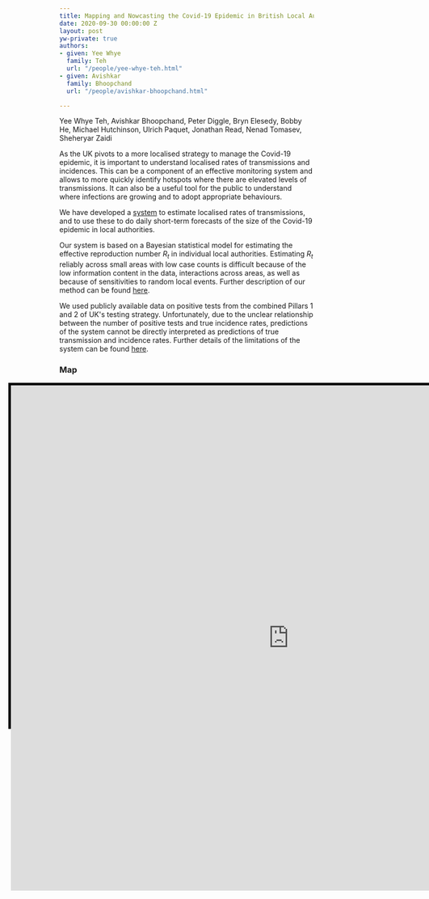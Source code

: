```yaml
---
title: Mapping and Nowcasting the Covid-19 Epidemic in British Local Authorities
date: 2020-09-30 00:00:00 Z
layout: post
yw-private: true
authors:
- given: Yee Whye
  family: Teh
  url: "/people/yee-whye-teh.html"
- given: Avishkar
  family: Bhoopchand
  url: "/people/avishkar-bhoopchand.html"

---
```


Yee Whye Teh, Avishkar Bhoopchand, Peter Diggle, Bryn Elesedy, Bobby He, Michael Hutchinson, Ulrich Paquet, Jonathan Read, Nenad Tomasev, Sheheryar Zaidi

As the UK pivots to a more localised strategy to manage the Covid-19 epidemic, 
it is important to understand localised rates of transmissions and incidences. 
This can be a component of an effective monitoring system and 
allows to more quickly identify hotspots 
where there are elevated levels of transmissions. 
It can also be a useful tool for the public to understand 
where infections are growing and to adopt appropriate behaviours.


We have developed a [system](https://rs-delve.github.io/Rmap) 
to estimate localised rates of transmissions, 
and to use these to do daily short-term forecasts of 
the size of the Covid-19 epidemic in local authorities. 
<!--break-->

Our system is based on a Bayesian statistical model 
for estimating the effective reproduction number $R_t$
in individual local authorities.
Estimating $R_t$ reliably across small areas with low case counts is difficult 
because of the low information content in the data, interactions across areas, 
as well as because of sensitivities to random local events. 
Further description of our method can be found [here](https://rs-delve.github.io/Rmap/data-methods.html).

We used publicly available data on positive tests 
from the combined Pillars 1 and 2 of UK's testing strategy.
Unfortunately, due to the unclear relationship between the number of positive tests
and true incidence rates, predictions of the system cannot be directly
interpreted as predictions of true transmission and incidence rates. Further
details of the limitations of the system can be found
[here](http://rs-delve.github.io/Rmap/limitations.html).


### Map


<style>
.map-container {
    position: relative;
    width: 1050px;
    height: 675px;
    border: 5px solid black;
    margin-left: -20%;
    text-align: center;
    overflow: visible;
}
.map-frame{
    position: relative;
    align: center;
    /*
    This height value is a bit of a hack!
    It is there to let the search box overflow into the post
    Not sure what the correct thing to do in this case is
    */
    height: 1000px;
    width: 1100px;
    overflow: visible;
    border: 0;
}
</style>

<p>
<div class="map-container">
<iframe class="map-frame" src="https://rs-delve.github.io/Rmap/map" allow="fullscreen">
</iframe>
</div>
</p>

<!-- This text is below the map. -->
Definitions for terms in the map:
*   **Case** is an infected individual who has tested positive on the given date,
under either Pillar 1 or Pillar 2 of the UK's testing strategy.
*   **Rt** denotes the reproduction number: how many secondary cases a single primary case will result in on average.
**Rt** greater than 1 implies the size of the epidemic is increasing exponentially, and less than 1 means it is shrinking.
*   **Cases (Per 100k)** denotes either the historical weekly reported number of cases under Pillars 1+2, normalised by population size,
the predicted number in the future weeks.
*   **P(Rt>1)** denotes the probability that Rt is larger than 1 given the observed case counts.


